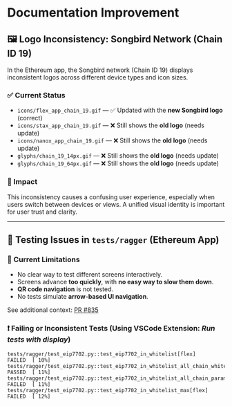 # Documentation Improvement

## 🖼️ Logo Inconsistency: Songbird Network (Chain ID 19)

In the Ethereum app, the Songbird network (Chain ID 19) displays inconsistent logos across different device types and icon sizes.

### ✅ Current Status

- `icons/flex_app_chain_19.gif` — ✅ Updated with the **new Songbird logo** (correct)
- `icons/stax_app_chain_19.gif` — ❌ Still shows the **old logo** (needs update)
- `icons/nanox_app_chain_19.gif` — ❌ Still shows the **old logo** (needs update)
- `glyphs/chain_19_14px.gif` — ❌ Still shows the **old logo** (needs update)
- `glyphs/chain_19_64px.gif` — ❌ Still shows the **old logo** (needs update)

### 🧭 Impact

This inconsistency causes a confusing user experience, especially when users switch between devices or views. A unified visual identity is important for user trust and clarity.

---

## 🧪 Testing Issues in `tests/ragger` (Ethereum App)

### 🚫 Current Limitations

- No clear way to test different screens interactively.
- Screens advance **too quickly**, with **no easy way to slow them down**.
- **QR code navigation** is not tested.
- No tests simulate **arrow-based UI navigation**.

See additional context: [PR #835](https://github.com/LedgerHQ/app-ethereum/pull/835)

### ❗ Failing or Inconsistent Tests (Using VSCode Extension: *Run tests with display*)

```plaintext
tests/ragger/test_eip7702.py::test_eip7702_in_whitelist[flex]                        FAILED  [ 10%]
tests/ragger/test_eip7702.py::test_eip7702_in_whitelist_all_chain_whitelisted[flex]  PASSED  [ 11%]
tests/ragger/test_eip7702.py::test_eip7702_in_whitelist_all_chain_param[flex]        FAILED  [ 11%]
tests/ragger/test_eip7702.py::test_eip7702_in_whitelist_max[flex]                    FAILED  [ 12%]